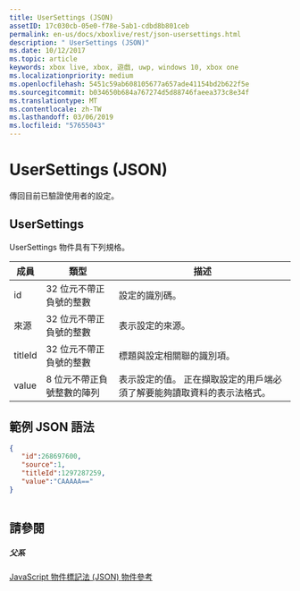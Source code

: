 ```yaml
---
title: UserSettings (JSON)
assetID: 17c030cb-05e0-f78e-5ab1-cdbd8b801ceb
permalink: en-us/docs/xboxlive/rest/json-usersettings.html
description: " UserSettings (JSON)"
ms.date: 10/12/2017
ms.topic: article
keywords: xbox live, xbox, 遊戲, uwp, windows 10, xbox one
ms.localizationpriority: medium
ms.openlocfilehash: 5451c59ab608105677a657ade41154bd2b622f5e
ms.sourcegitcommit: b034650b684a767274d5d88746faeea373c8e34f
ms.translationtype: MT
ms.contentlocale: zh-TW
ms.lasthandoff: 03/06/2019
ms.locfileid: "57655043"
---
```

# <a name="usersettings-json"></a>UserSettings (JSON)
傳回目前已驗證使用者的設定。 
<a id="ID4EN"></a>

 
## <a name="usersettings"></a>UserSettings
 
UserSettings 物件具有下列規格。
 
| 成員| 類型| 描述| 
| --- | --- | --- | 
| id| 32 位元不帶正負號的整數| 設定的識別碼。| 
| 來源| 32 位元不帶正負號的整數| 表示設定的來源。 | 
| titleId| 32 位元不帶正負號的整數| 標題與設定相關聯的識別項。 | 
| value| 8 位元不帶正負號整數的陣列| 表示設定的值。 正在擷取設定的用戶端必須了解要能夠讀取資料的表示法格式。 | 
  
<a id="ID4EJC"></a>

 
## <a name="sample-json-syntax"></a>範例 JSON 語法
 

```json
{
   "id":268697600,
   "source":1,
   "titleId":1297287259,
   "value":"CAAAAA=="
}
    
```

  
<a id="ID4ESC"></a>

 
## <a name="see-also"></a>請參閱
 
<a id="ID4EUC"></a>

 
##### <a name="parent"></a>父系 

[JavaScript 物件標記法 (JSON) 物件參考](atoc-xboxlivews-reference-json.md)

   